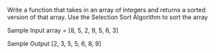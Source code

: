 Write a function that takes in an array of integers and returns a sorted version of that array.
Use the Selection Sort Algorithm to sort the array

Sample Input
array = [8, 5, 2, 9, 5, 6, 3]

Sample Output
[2, 3, 5, 5, 6, 8, 9]
